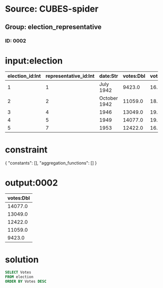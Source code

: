 # Source: CUBES-spider
## Group: election_representative
### ID: 0002

# input:election

| election_id:Int | representative_id:Int | date:Str | votes:Dbl | vote_percent:Dbl | seats:Dbl | place:Dbl |
|---|---|---|---|---|---|---|
| 1 | 1 | July 1942 | 9423.0 | 16.2 | 6.0 | 3.0 |
| 2 | 2 | October 1942 | 11059.0 | 18.5 | 10.0 | 1.0 |
| 3 | 4 | 1946 | 13049.0 | 19.5 | 10.0 | 2.0 |
| 4 | 5 | 1949 | 14077.0 | 19.5 | 9.0 | 2.0 |
| 5 | 7 | 1953 | 12422.0 | 16.0 | 7.0 | 3.0 |

# constraint

{
  "constants": [],
  "aggregation_functions": []
}

# output:0002

| votes:Dbl |
|---|
| 14077.0 |
| 13049.0 |
| 12422.0 |
| 11059.0 |
| 9423.0 |

# solution

```sql
SELECT Votes
FROM election
ORDER BY Votes DESC
```
